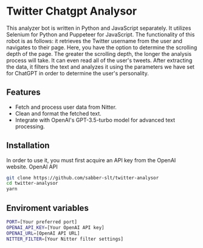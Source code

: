 # Twitter Chatgpt Analysor

This analyzer bot is written in Python and JavaScript separately. It utilizes Selenium for Python and Puppeteer for JavaScript.
The functionality of this robot is as follows: it retrieves the Twitter username from the user and navigates to their page. Here, you have the option to determine the scrolling depth of the page. The greater the scrolling depth, the longer the analysis process will take. It can even read all of the user's tweets.
After extracting the data, it filters the text and analyzes it using the parameters we have set for ChatGPT in order to determine the user's personality.

## Features

- Fetch and process user data from Nitter.
- Clean and format the fetched text.
- Integrate with OpenAI's GPT-3.5-turbo model for advanced text processing.

## Installation

In order to use it, you must first acquire an API key from the OpenAI website. OpenAI API

```sh
git clone https://github.com/sabber-slt/twitter-analysor
cd twitter-analysor
yarn
```

## Enviroment variables

```sh
PORT=[Your preferred port]
OPENAI_API_KEY=[Your OpenAI API key]
OPENAI_URL=[OpenAI API URL]
NITTER_FILTER=[Your Nitter filter settings]
```

